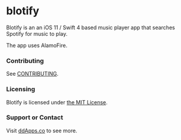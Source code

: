 # blotify
Blotify is an an iOS 11 / Swift 4 based music player app that searches Spotify for music to play.

The app uses AlamoFire.

### Contributing
See [CONTRIBUTING](CONTRIBUTING.md).

### Licensing
Blotify is licensed under [the MIT License](LICENSE).

### Support or Contact
Visit [ddApps.co](http://ddapps.co) to see more.
